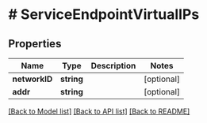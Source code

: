 # # ServiceEndpointVirtualIPs

## Properties

Name | Type | Description | Notes
------------ | ------------- | ------------- | -------------
**networkID** | **string** |  | [optional] 
**addr** | **string** |  | [optional] 

[[Back to Model list]](../../README.md#documentation-for-models) [[Back to API list]](../../README.md#documentation-for-api-endpoints) [[Back to README]](../../README.md)


